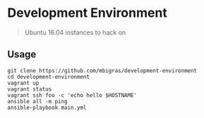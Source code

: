 # Development Environment

> Ubuntu 16.04 instances to hack on

## Usage

```
git clone https://github.com/mbigras/development-environment
cd development-environment
vagrant up
vagrant status
vagrant ssh foo -c 'echo hello $HOSTNAME'
ansible all -m ping
ansible-playbook main.yml
```

